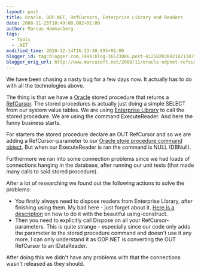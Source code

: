 ```yaml
---
layout: post
title: Oracle, ODP.NET, RefCursors, Enterprise Library and Readers
date: 2008-11-25T10:49:00.002+01:00
author: Marcus Hammarberg
tags:
  - Tools
  - .NET
modified_time: 2010-12-14T16:23:30.895+01:00
blogger_id: tag:blogger.com,1999:blog-36533086.post-4125820309210211075
blogger_orig_url: http://www.marcusoft.net/2008/11/oracle-odpnet-refcursors-enterprise.html
---
```



We have been chasing a nasty bug for a few days now. It actually has to
do with all the technologies above.

The thing is that we have a
<a href="http://www.oracle.com/" target="_blank">Oracle</a> stored
procedure that returns a <a href="http://www.oradev.com/ref_cursor.jsp"
target="_blank">RefCursor</a>. The stored procedures is actually just
doing a simple SELECT from our system value tables. We are using
<a href="http://www.codeplex.com/entlib" target="_blank">Enterprise
Library</a> to call the stored procedure. We are using the command
ExecuteReader. And here the funny business starts.

For starters the stored procedure declare an OUT RefCursor and so we are
adding a RefCursor-parameter to our
<a href="http://www.exforsys.com/tutorials/odp.net.html"
target="_blank">Oracle store procedure command object</a>. But when our
ExecuteReader is ran the command is NULL (DBNull).

Furthermore we ran into some connection problems since we had loads of
connections hanging in the database, after running our unit tests (that
made many calls to said stored procedure).

After a lot of researching we found out the following actions to solve
the problems:

- You firstly always need to dispose readers from Enterprise Library,
    after finishing using them. My bad here - just forget about it. <a
    href="http://forums.microsoft.com/MSDN/ShowPost.aspx?PostID=352908&amp;SiteID=1"
    target="_blank">Here is a description</a> on how to do it with the
    beautiful using-construct.
- Then you need to explicitly call Dispose on all your
    RefCursor-parameters. This is quite strange - especially since our
    code only adds the parameter to the stored procedure command and
    doesn't use it any more.
    I can only understand it as ODP.NET is converting the OUT RefCursor
    to an IDataReader.

After doing this we didn't have any problems with that the connections
wasn't released as they should.
